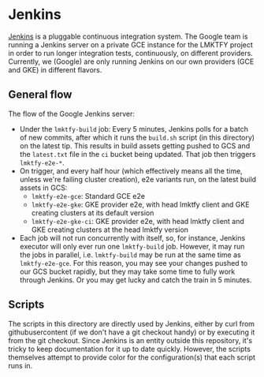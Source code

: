 # Jenkins

[Jenkins](http://jenkins-ci.org/) is a pluggable continuous
integration system. The Google team is running a Jenkins server on a
private GCE instance for the LMKTFY project in order to run longer
integration tests, continuously, on different providers. Currently, we
(Google) are only running Jenkins on our own providers (GCE and GKE)
in different flavors.

## General flow
The flow of the Google Jenkins server:
* Under the `lmktfy-build` job: Every 5 minutes, Jenkins polls for a batch of new commits, after which it runs the `build.sh` script (in this directory) on the latest tip. This results in build assets getting pushed to GCS and the `latest.txt` file in the `ci` bucket being updated. That job then triggers `lmktfy-e2e-*`.
* On trigger, and every half hour (which effectively means all the time, unless we're failing cluster creation), e2e variants run, on the latest build assets in GCS:
  * `lmktfy-e2e-gce`: Standard GCE e2e
  * `lmktfy-e2e-gke`: GKE provider e2e, with head lmktfy client and GKE creating clusters at its default version
  * `lmktfy-e2e-gke-ci`: GKE provider e2e, with head lmktfy client and GKE creating clusters at the head lmktfy version
* Each job will not run concurrently with itself, so, for instance,
  Jenkins executor will only ever run one `lmktfy-build`
  job. However, it may run the jobs in parallel,
  i.e. `lmktfy-build` may be run at the same time as
  `lmktfy-e2e-gce`. For this reason, you may see your changes
  pushed to our GCS bucket rapidly, but they may take some time to
  fully work through Jenkins. Or you may get lucky and catch the
  train in 5 minutes.

## Scripts

The scripts in this directory are directly used by Jenkins, either by
curl from githubusercontent (if we don't have a git checkout handy) or
by executing it from the git checkout. Since Jenkins is an entity
outside this repository, it's tricky to keep documentation for it up
to date quickly. However, the scripts themselves attempt to provide
color for the configuration(s) that each script runs in.
